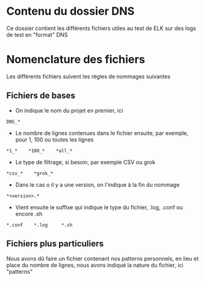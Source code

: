 # Contenu du dossier DNS

Ce dossier contient les différents fichiers utiles au test de ELK sur des logs de test en "format" DNS

# Nomenclature des fichiers

Les différents fichiers suivent les règles de nommages suivantes

## Fichiers de bases

* On indique le nom du projet en premier, ici
```
DNS_*
```

* Le nombre de lignes contenues dans le fichier ensuite, par exemple, pour 1, 100 ou toutes les lignes
```
*1_*    *100_*    *all_*
```

* Le type de filtrage, si besoin, par exemple CSV ou grok
```
*csv_*    *grok_*
```

* Dans le cas o il y a une version, on l'indique à la fin du nommage
```
*<version>.*
```

* Vient ensuite le suffixe qui indique le type du fichier, .log, .conf ou encore .sh
```
*.conf    *.log     *.sh
```

## Fichiers plus particuliers

Nous avons dû faire un fichier contenant nos patterns personnels, en lieu et place du nombre de lignes, nous avons indiqué la nature du fichier, ici "patterns"

